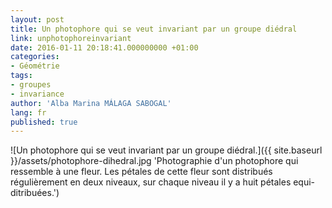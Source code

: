 ```yaml
---
layout: post
title: Un photophore qui se veut invariant par un groupe diédral
link: unphotophoreinvariant
date: 2016-01-11 20:18:41.000000000 +01:00
categories:
- Géométrie
tags:
- groupes
- invariance
author: 'Alba Marina MÁLAGA SABOGAL'
lang: fr
published: true
---
```


![Un photophore qui se veut invariant par un groupe diédral.]({{ site.baseurl }}/assets/photophore-dihedral.jpg 'Photographie d'un photophore qui ressemble à une fleur. Les pétales de cette fleur sont distribués régulièrement en deux niveaux, sur chaque niveau il y a huit pétales equi-ditribuées.')
